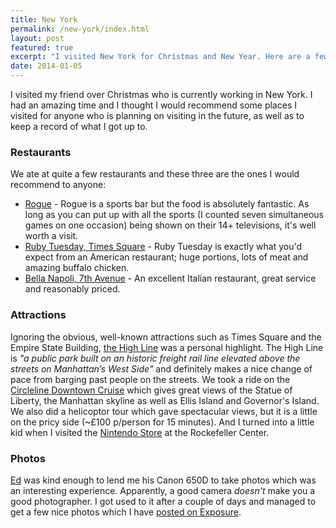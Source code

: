 ```yaml
---
title: New York 
permalink: /new-york/index.html
layout: post
featured: true
excerpt: "I visited New York for Christmas and New Year. Here are a few recommendations for place to visit, eat and drink"
date: 2014-01-05
---
```


I visited my friend over Christmas who is currently working in New York. I had an amazing time and I thought I would recommend some places I visited for anyone who is planning on visiting in the future, as well as to keep a record of what I got up to.

### Restaurants

We ate at quite a few restaurants and these three are the ones I would recommend to anyone:

- [Rogue](http://roguenyc.com) - Rogue is a sports bar but the food is absolutely fantastic. As long as you can put up with all the sports (I counted seven simultaneous games on one occasion) being shown on their 14+ televisions, it's well worth a visit. 
- [Ruby Tuesday, Times Square](http://www.rubytuesday.com/) - Ruby Tuesday is exactly what you'd expect from an American restaurant; huge portions, lots of meat and amazing buffalo chicken.
- [Bella Napoli, 7th Avenue](http://bellanapoli.com/) - An excellent Italian restaurant, great service and reasonably priced.

### Attractions

Ignoring the obvious, well-known attractions such as Times Square and the Empire State Building, [the High Line](http://thehighline.org) was a personal highlight. The High Line is *"a public park built on an historic freight rail line elevated above the streets on Manhattan’s West Side"* and definitely makes a nice change of pace from barging past people on the streets. We took a ride on the [Circleline Downtown Cruise](http://www.circlelinedowntown.com/) which gives great views of the Statue of Liberty, the Manhattan skyline as well as Ellis Island and Governor's Island. We also did a helicoptor tour which gave spectacular views, but it is a little on the pricy side (~£100 p/person for 15 minutes). And I turned into a little kid when I visited the [Nintendo Store](http://www.nintendoworldstore.com/) at the Rockefeller Center.

### Photos

[Ed](http://edpoole.me) was kind enough to lend me his Canon 650D to take photos which was an interesting experience. Apparently, a good camera *doesn't* make you a good photographer. I got used to it after a couple of days and managed to get a few nice photos which I have [posted on Exposure](https://rmlewisuk.exposure.so/new-york-2013).
